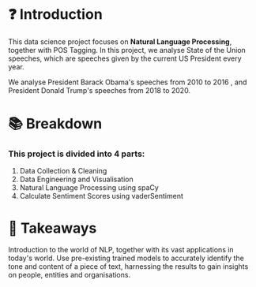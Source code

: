 # ❓ Introduction

This data science project focuses on **Natural Language Processing**, together with POS Tagging. In this project, we analyse State of the Union speeches, which are speeches given by the current US President every year.

We analyse President Barack Obama's speeches from 2010 to 2016 , and President Donald Trump's speeches from 2018 to 2020.

# 📚 Breakdown

### This project is divided into 4 parts:
1. Data Collection & Cleaning
2. Data Engineering and Visualisation 
3. Natural Language Processing using spaCy
4. Calculate Sentiment Scores using vaderSentiment

# 🚀 Takeaways

Introduction to the world of NLP, together with its vast applications in today's world. Use pre-existing trained models to accurately identify the tone and content of a piece of text, harnessing the results to gain insights on people, entities and organisations.



